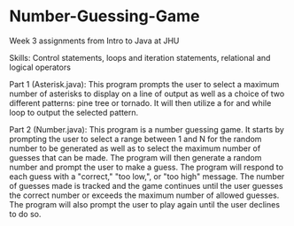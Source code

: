 # Number-Guessing-Game

Week 3 assignments from Intro to Java at JHU

Skills: Control statements, loops and iteration statements, relational and logical operators

Part 1 (Asterisk.java): This program prompts the user to select a maximum number of asterisks to display on a line of output as well as a choice of two different patterns: pine tree or tornado.  It will then utilize a for and while loop to output the selected pattern.

Part 2 (Number.java): This program is a number guessing game.  It starts by prompting the user to select a range between 1 and N for the random number to be generated as well as to select the maximum number of guesses that can be made.  The program will then generate a random number and prompt the user to make a guess.  The program will respond to each guess with a "correct," "too low,", or "too high" message.  The number of guesses made is tracked and the game continues until the user guesses the correct number or exceeds the maximum number of allowed guesses.  The program will also prompt the user to play again until the user declines to do so.
